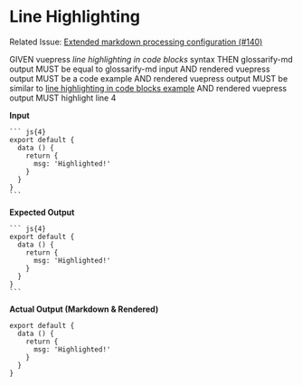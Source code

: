 # Line Highlighting

Related Issue: [Extended markdown processing configuration (#140)](https://github.com/about-code/glossarify-md/issues/140)

[vp-lh]: https://vuepress.vuejs.org/guide/markdown.html#line-highlighting-in-code-blocks

GIVEN vuepress *line highlighting in code blocks* syntax
THEN glossarify-md output MUST be equal to glossarify-md input
AND rendered vuepress output MUST be a code example
AND rendered vuepress output MUST be similar to [line highlighting in code blocks example][vp-lh]
AND rendered vuepress output MUST highlight line 4


**Input**

~~~
``` js{4}
export default {
  data () {
    return {
      msg: 'Highlighted!'
    }
  }
}
```
~~~

**Expected Output**

~~~
``` js{4}
export default {
  data () {
    return {
      msg: 'Highlighted!'
    }
  }
}
```
~~~

**Actual Output (Markdown & Rendered)**

``` js{4}
export default {
  data () {
    return {
      msg: 'Highlighted!'
    }
  }
}
```
